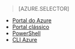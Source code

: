> [AZURE.SELECTOR]
- [Portal do Azure](../articles/virtual-network/virtual-networks-create-vnet-classic-pportal.md)
- [Portal clássico](../articles/virtual-network/virtual-networks-create-vnet-classic-portal.md)
- [PowerShell](../articles/virtual-network/virtual-networks-create-vnet-classic-netcfg-ps.md)
- [CLI Azure](../articles/virtual-network/virtual-networks-create-vnet-classic-cli.md)